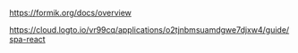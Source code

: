 https://formik.org/docs/overview

https://cloud.logto.io/vr99cq/applications/o2tjnbmsuamdgwe7djxw4/guide/spa-react